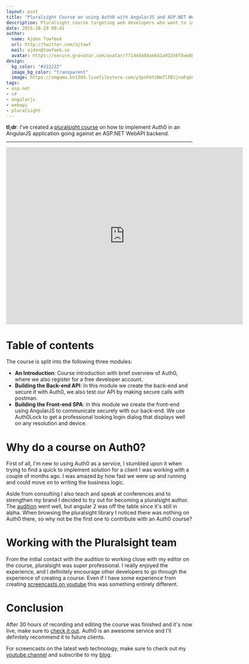 ```yaml
---
layout: post
title: "Pluralsight Course on using Auth0 with AngularJS and ASP.NET WebAPI"
description: Pluralsight course targeting web developers who want to implement authentication and authorization in their Angular SPA with ASP.NET Web API and Auth0
date: 2015-10-29 00:41
author: 
  name: Ajden Towfeek
  url: http://twitter.com/ajtowf
  mail: ajden@towfeek.se
  avatar: https://secure.gravatar.com/avatar/f7144da08aeb41a93256f8ae88f507d2?s=64
design: 
  bg_color: "#222222"
  image_bg_color: "transparent"  
  image: https://smgwmw.bn1304.livefilestore.com/y3pnFmYzNmTlFBJjnaFqGC5gAW9iTs0EInUCcP5sLu99QNpIAEl-EC1e-4kNmBF_tT52wqOcOq_aEoAeQ412SdX8uGt0fg6WpOCI9GaeTEF-Eu6cx1BioOicYiIRaRRdWNAd3I3ee-8LPy5j_97xUBP0Q/auth0bloglogo.png
tags: 
- asp.net
- c#
- angularjs
- webapi
- pluralsight
---
```


**tl;dr**: I've created a [pluralsight course](http://www.pluralsight.com/courses/authenticating-angular-spa-aspnet-webapi-auth0) on how to implement Auth0 in an AngularJS application going against an ASP.NET WebAPI backend.

-------------

<iframe width="640" height="480" src="http://www.youtube.com/embed/gPkhM1GwVYA?rel=0&vq=hd720" frameborder="0" allowfullscreen></iframe>

# Table of contents

The course is split into the following three modules:

* **An Introduction**: Course introduction with brief overview of Auth0, where we also register for a free developer account.
* **Building the Back-end API**: In this module we create the back-end and secure it with Auth0, we also test our API by making secure calls with postman.
* **Building the Front-end SPA**: In this module we create the front-end using AngularJS to communicate securely with our back-end. We use Auth0Lock to get a professional looking login dialog that displays well on any resolution and device.

# Why do a course on Auth0?

First of all, I'm new to using Auth0 as a service, I stumbled upon it when trying to find a quick to implement solution for a client I was working with a couple of months ago. I was amazed by how fast we were up and running and could move on to writing the business logic.

Aside from consulting I also teach and speak at conferences and to strengthen my brand I decided to try out for becoming a pluralsight author. The [audition](https://youtu.be/QjAfgfTZfho) went well, but angular 2 was off the table since it's still in alpha. When browsing the pluralsight library I noticed there was nothing on Auth0 there, so why not be the first one to contribute with an Auth0 course?  

# Working with the Pluralsight team

From the initial contact with the audition to working close with my editor on the course, pluralsight was super professional. I really enjoyed the experience, and I definitely encourage other developers to go through the experience of creating a course. Even if I have some experience from creating [screencasts on youtube](https://www.youtube.com/c/AjdenTowfeek) this was something entirely different.

# Conclusion

After 30 hours of recording and editing the course was finished and it's now live, make sure to [check it out](http://www.pluralsight.com/courses/authenticating-angular-spa-aspnet-webapi-auth0). Auth0 is an awesome service and I'll definitely recommend it to future clients. 

For screencasts on the latest web technology, make sure to check out my [youtube channel](https://www.youtube.com/c/AjdenTowfeek) and subscribe to my [blog](http://www.towfeek.se/blog).